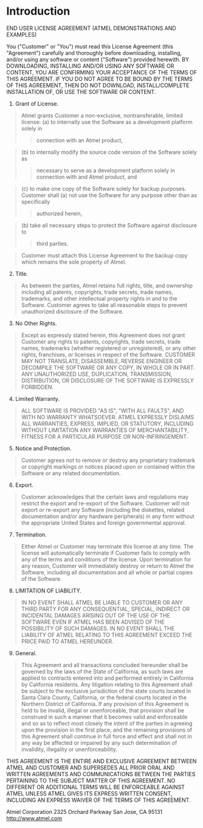 # Introduction #

END USER LICENSE AGREEMENT
(ATMEL DEMONSTRATIONS AND EXAMPLES)

You ("Customer" or "You") must read this License Agreement (this "Agreement")
carefully and thoroughly before downloading, installing, and/or using any
software or content ("Software") provided herewith.
BY DOWNLOADING, INSTALLING AND/OR USING ANY SOFTWARE OR CONTENT, YOU ARE
CONFIRMING YOUR ACCEPTANCE OF THE TERMS OF THIS AGREEMENT. IF YOU DO NOT AGREE
TO BE BOUND BY THE TERMS OF THIS AGREEMENT, THEN DO NOT DOWNLOAD,
INSTALL/COMPLETE INSTALLATION OF, OR USE THE SOFTWARE OR CONTENT.

1.  Grant of License.
> Atmel grants Customer a non-exclusive, nontransferable, limited license:
> (a) to internally use the Software as a development platform solely in
> > connection with an Atmel product,

> (b) to internally modify the source code version of the Software solely as
> > necessary to serve as a development platform solely in connection with
> > and Atmel product, and

> (c) to make one copy of the Software solely for backup purposes.
> Customer shall
> (a) not use the Software for any purpose other than as specifically
> > authorized herein,

> (b) take all necessary steps to protect the Software against disclosure to
> > third parties.

> Customer must attach this License Agreement to the backup copy which
> remains the sole property of Atmel.

2.  Title.
> As between the parties, Atmel retains full rights, title, and ownership
> including all patents, copyrights, trade secrets, trade names, trademarks,
> and other intellectual property rights in and to the Software.
> Customer agrees to take all reasonable steps to prevent unauthorized
> disclosure of the Software.

3.  No Other Rights.
> Except as expressly stated herein, this Agreement does not grant Customer
> any rights to patents, copyrights, trade secrets, trade names, trademarks
> (whether registered or unregistered), or any other rights, franchises, or
> licenses in respect of the Software.
> CUSTOMER MAY NOT TRANSLATE, DISASSEMBLE, REVERSE ENGINEER OR DECOMPILE
> THE SOFTWARE OR ANY COPY, IN WHOLE OR IN PART.  ANY UNAUTHORIZED USE,
> DUPLICATION, TRANSMISSION, DISTRIBUTION, OR DISCLOSURE OF THE SOFTWARE IS
> EXPRESSLY FORBIDDEN.

4.  Limited Warranty.
> ALL SOFTWARE IS PROVIDED "AS IS", "WITH ALL FAULTS", AND WITH NO WARRANTY
> WHATSOEVER.
> ATMEL EXPRESSLY DISLAIMS ALL WARRANTIES, EXPRESS, IMPLIED, OR STATUTORY,
> INCLUDING WITHOUT LIMITATION ANY WARRANTIES OF MERCHANTABILITY, FITNESS FOR
> A PARTICULAR PURPOSE OR NON-INFRINGEMENT.

5.  Notice and Protection.
> Customer agrees not to remove or destroy any proprietary trademark or
> copyright markings or notices placed upon or contained within the Software
> or any related documentation.

6.  Export.
> Customer acknowledges that the certain laws and regulations may restrict
> the export and re-export of the Software.  Customer will not export or
> re-export any Software (including the diskettes, related documentation
> and/or any hardware peripherals) in any form without the appropriate
> United States and foreign governmental approval.

7.  Termination.
> Either Atmel or Customer may terminate this license at any time.
> The license will automatically terminate if Customer fails to comply with
> any of the terms and conditions of the license.
> Upon termination for any reason, Customer will immediately destroy or
> return to Atmel the Software, including all documentation and all whole or
> partial copies of the Software.

8.  LIMITATION OF LIABILITY.
> IN NO EVENT SHALL ATMEL BE LIABLE TO CUSTOMER OR ANY THIRD PARTY FOR ANY
> CONSEQUENTIAL, SPECIAL, INDIRECT OR INCIDENTAL DAMAGES ARISING OUT OF THE
> USE OF THE SOFTWARE EVEN IF ATMEL HAS BEEN ADVISED OF THE POSSIBILITY OF
> SUCH DAMAGES.
> IN NO EVENT SHALL THE LIABILITY OF ATMEL RELATING TO THIS AGREEMENT EXCEED
> THE PRICE PAID TO ATMEL HEREUNDER.

9.  General.
> This Agreement and all transactions concluded hereunder shall be governed
> by the laws of the State of California, as such laws are applied to
> contracts entered into and performed entirely in California by California
> residents.
> Any litigation relating to this Agreement shall be subject to the
> exclusive jurisdiction of the state courts located in Santa Clara County,
> California, or the federal courts located in the Northern District of
> California.
> If any provision of this Agreement is held to be invalid, illegal or
> unenforceable, that provision shall be construed in such a manner that it
> becomes valid and enforceable and so as to reflect most closely the intent
> of the parties in agreeing upon the provision in the first place, and the
> remaining provisions of this Agreement shall continue in full force and
> effect and shall not in any way be affected or impaired by any such
> determination of invalidity, illegality or unenforceability.

THIS AGREEMENT IS THE ENTIRE AND EXCLUSIVE AGREEMENT BETWEEN ATMEL AND CUSTOMER
AND SUPERSEDES ALL PRIOR ORAL AND WRITTEN AGREEMENTS AND COMMUNICATIONS BETWEEN
THE PARTIES PERTAINING TO THE SUBJECT MATTER OF THIS AGREEMENT.
NO DIFFERENT OR ADDITIONAL TERMS WILL BE ENFORCEABLE AGAINST ATMEL UNLESS ATMEL
GIVES ITS EXPRESS WRITTEN CONSENT, INCLUDING AN EXPRESS WAIVER OF THE TERMS OF
THIS AGREEMENT.


Atmel Corporation
2325 Orchard Parkway
San Jose, CA 95131
http://www.atmel.com